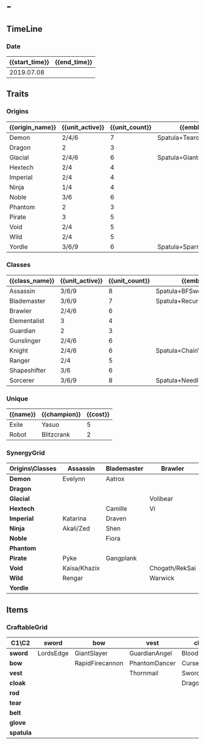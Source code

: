 # -

## TimeLine
### Date
| {{start_time}} | {{end_time}} |
| -              | -            |
| 2019.07.08     |              |

## Traits
### Origins
| {{origin_name}} | {{unit_active}} | {{unit_count}} | {{emblem}}               | {{desc}} |
| -               | -               | -              | -                        | -        |
| Demon           | 2/4/6           | 7              | Spatula+Tearofthegoddess |          |
| Dragon          | 2               | 3              |                          |          |
| Glacial         | 2/4/6           | 6              | Spatula+GiantsBelt       |          |
| Hextech         | 2/4             | 4              |                          |          |
| Imperial        | 2/4             | 4              |                          |          |
| Ninja           | 1/4             | 4              |                          |          |
| Noble           | 3/6             | 6              |                          |          |
| Phantom         | 2               | 3              |                          |          |
| Pirate          | 3               | 5              |                          |          |
| Void            | 2/4             | 5              |                          |          |
| Wild            | 2/4             | 5              |                          |          |
| Yordle          | 3/6/9           | 6              | Spatula+SparringGloves   |          |

### Classes
| {{class_name}} | {{unit_active}} | {{unit_count}} | {{emblem}}                 | {{desc}} |
| -              | -               | -              | -                          | -        |
| Assassin       | 3/6/9           | 8              | Spatula+BFSword            |          |
| Blademaster    | 3/6/9           | 7              | Spatula+RecurveBow         |          |
| Brawler        | 2/4/6           | 6              |                            |          |
| Elementalist   | 3               | 4              |                            |          |
| Guardian       | 2               | 3              |                            |          |
| Gunslinger     | 2/4/6           | 6              |                            |          |
| Knight         | 2/4/6           | 6              | Spatula+ChainVest          |          |
| Ranger         | 2/4             | 5              |                            |          |
| Shapeshifter   | 3/6             | 6              |                            |          |
| Sorcerer       | 3/6/9           | 8              | Spatula+NeedlesslyLargeRod |          |

### Unique
| {{name}} | {{champion}} | {{cost}} |
| -        | -            | -        |
| Exile    | Yasuo        | 5        |
| Robot    | Blitzcrank   | 2        |

### SynergyGrid
| **Origins\Classes** | **Assassin** | **Blademaster** | **Brawler**    | **Elementalist** | **Guardian** | **Gunslinger**               | **Knight**  | **Ranger** | **Shapeshifter** | **Sorcerer** |
| -                   | -            | -               | -              | -                | -            | -                            | -           | -          | -                | -            |
| **Demon**           | Evelynn      | Aatrox          |                | Brand            |              |                              |             | Varus      | Elise/Swain      | Morgana      |
| **Dragon**          |              |                 |                |                  | Pantheon     |                              |             |            | Shyvana          | AurelionSol  |
| **Glacial**         |              |                 | Volibear       | Anivia/Lissandra | Braum        |                              | Sejuani     | Ashe       |                  |              |
| **Hextech**         |              | Camille         | Vi             |                  |              | Jinx                         |             |            | Jayce            |              |
| **Imperial**        | Katarina     | Draven          |                |                  |              |                              | Darius      |            | Swain            |              |
| **Ninja**           | Akali/Zed    | Shen            |                | Kennen           |              |                              |             |            |                  |              |
| **Noble**           |              | Fiora           |                |                  | Leona        | Lucian                       | Garen/Kayle | Vayne      |                  |              |
| **Phantom**         |              |                 |                |                  |              |                              | Mordekaiser | Kindred    |                  | Karthus      |
| **Pirate**          | Pyke         | Gangplank       |                |                  |              | Gangplank/Graves/MissFortune |             |            |                  | TwistedFate  |
| **Void**            | Kaisa/Khazix |                 | Chogath/RekSai |                  |              |                              |             | Kaisa      |                  | Kassadin     |
| **Wild**            | Rengar       |                 | Warwick        |                  |              |                              |             |            | Gnar/Nidalee     | Ahri         |
| **Yordle**          |              |                 |                | Kennen           |              | Tristana                     | Poppy       |            | Gnar             | Lulu/Veigar  |

## Items
### CraftableGrid
| **C1\C2**   | **sword** | **bow**         | **vest**      | **cloak**     | **rod**               | **tear**       | **belt**       | **glove**         | **spatula**          |
| -           | -         | -               | -             | -             | -                     | -              | -              | -                 | -                    |
| **sword**   | LordsEdge | GiantSlayer     | GuardianAngel | Bloodthirster | HextechGunblade       | SpearofShojin  | ZekesHerald    | InfinityEdge      | YoumuusGhostblade    |
| **bow**     |           | RapidFirecannon | PhantomDancer | CursedBlade   | GuinsoosRageblade     | StatikkShiv    | TitanicHydra   | RepeatingCrossbow | BladeoftheRuinedKing |
| **vest**    |           |                 | Thornmail     | SwordBreaker  | LocketoftheIronSolari | FrozenHeart    | RedBuff        | IceborneGauntlet  | KnightsVow           |
| **cloak**   |           |                 |               | DragonsClaw   | IonicSpark            | Hush           | Zephyr         | Quicksilver       | RunaansHurricane     |
| **rod**     |           |                 |               |               | RabadonsDeathcap      | LudensEcho     | Morellonomicon | ArcaneGauntlet    | Yuumi                |
| **tear**    |           |                 |               |               |                       | SeraphsEmbrace | Redemption     | HandofJustice     | Darkin               |
| **belt**    |           |                 |               |               |                       |                | WarmogsArmor   | Backhand          | FrozenMallet         |
| **glove**   |           |                 |               |               |                       |                |                | ThiefsGloves      | Mittens              |
| **spatula** |           |                 |               |               |                       |                |                |                   | ForceofNature        |